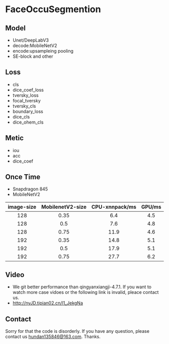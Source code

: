 # FaceOccuSegmention

## Model
* Unet/DeepLabV3
* decode:MobileNetV2
* encode:upsampleing pooling
* SE-block and other 

## Loss
* cls
* dice_coef_loss
* tversky_loss
* focal_tversky
* tversky_cls
* boundary_loss
* dice_cls
* dice_ohem_cls

## Metic
* iou 
* acc
* dice_coef

## Once Time
* Snapdragon 845
* MobileNetV2

| image-size| MobilenetV2-size| CPU-xnnpack/ms| GPU/ms |
| :-----: | :----: | :----: | :----: |
| 128 |  0.35 | 6.4 | 4.5 |
| 128 |  0.5 | 7.6 | 4.8 |
| 128 |  0.75 | 11.9 | 4.6 |
| 192 |  0.35 | 14.8 | 5.1 |
| 192 |  0.5 | 17.9 | 5.1 |
| 192 |  0.75 | 27.7 | 6.2 |

## Video
* We git better performance than qingyanxiangji-4.7.1. If you want to watch more case vidoes or the following link is invalid, pleace contact us.
* http://nyJD.tipian02.cn/l1_JekgNa

## Contact
Sorry for that the code is disorderly. If you have any question, please contact us hundan135846@163.com. Thanks. 
